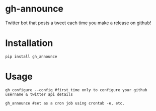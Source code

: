 # gh-announce
Twitter bot that posts a tweet each time you make a release on github!

# Installation

	pip install gh_announce

# Usage

	gh_configure --config #first time only to configure your github username & twitter api details
	
	gh_announce #set as a cron job using crontab -e, etc.